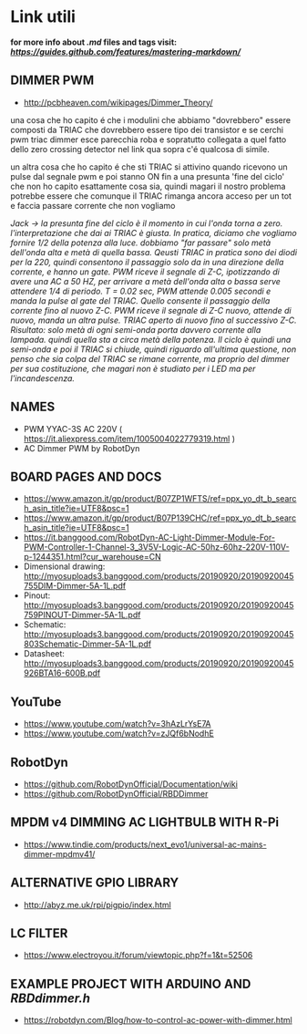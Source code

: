 # Link utili 
__for more info about *.md* files and tags visit: *https://guides.github.com/features/mastering-markdown/*__

## DIMMER PWM

* http://pcbheaven.com/wikipages/Dimmer_Theory/

una cosa che ho capito é che i modulini che abbiamo "dovrebbero" essere composti da TRIAC che dovrebbero essere tipo dei transistor
e se cerchi pwm triac dimmer esce parecchia roba e sopratutto collegata a quel fatto dello zero crossing detector
nel link qua sopra c'é qualcosa di simile.

un altra cosa che ho capito é che sti TRIAC si attivino quando ricevono un pulse dal segnale pwm e poi stanno ON fin a una presunta 'fine del ciclo' che non 
ho capito esattamente cosa sia, quindi magari il nostro problema potrebbe essere che comunque il TRIAC rimanga ancora acceso per un tot e faccia passare corrente che non vogliamo

_Jack -> la presunta fine del ciclo è il momento in cui l'onda torna a zero. l'interpretazione che dai ai TRIAC è giusta. In pratica, diciamo che vogliamo fornire 1/2 della potenza alla luce. dobbiamo "far passare" solo metà dell'onda alta e metà di quella bassa. Qeusti TRIAC in pratica sono dei diodi per la 220, quindi consentono il passaggio solo da in una direzione della corrente, e hanno un gate. PWM riceve il segnale di Z-C, ipotizzando di avere una AC a 50 HZ, per arrivare a metà dell'onda alta o bassa serve attendere 1/4 di periodo. T = 0.02 sec, PWM attende 0.005 secondi e manda la pulse al gate del TRIAC. Quello consente il passaggio della corrente fino al nuovo Z-C. PWM riceve il segnale di Z-C nuovo, attende di nuovo, manda un altra pulse. TRIAC aperto di nuovo fino al successivo Z-C. Risultato: solo metà di ogni semi-onda porta davvero corrente alla lampada. quindi quella sta a circa metà della potenza. Il ciclo è quindi una semi-onda e poi il TRIAC si chiude, quindi riguardo all'ultima questione, non penso che sia colpa del TRIAC se rimane corrente, ma proprio del dimmer per sua costituzione, che magari non è studiato per i LED ma per l'incandescenza._


## NAMES

* PWM YYAC-3S AC 220V ( https://it.aliexpress.com/item/1005004022779319.html )
* AC Dimmer PWM by RobotDyn

## BOARD PAGES AND DOCS

* https://www.amazon.it/gp/product/B07ZP1WFTS/ref=ppx_yo_dt_b_search_asin_title?ie=UTF8&psc=1
* https://www.amazon.it/gp/product/B07P139CHC/ref=ppx_yo_dt_b_search_asin_title?ie=UTF8&psc=1
* https://it.banggood.com/RobotDyn-AC-Light-Dimmer-Module-For-PWM-Controller-1-Channel-3_3V5V-Logic-AC-50hz-60hz-220V-110V-p-1244351.html?cur_warehouse=CN
* Dimensional drawing: http://myosuploads3.banggood.com/products/20190920/20190920045755DIM-Dimmer-5A-1L.pdf
* Pinout: http://myosuploads3.banggood.com/products/20190920/20190920045759PINOUT-Dimmer-5A-1L.pdf
* Schematic: http://myosuploads3.banggood.com/products/20190920/20190920045803Schematic-Dimmer-5A-1L.pdf
* Datasheet: http://myosuploads3.banggood.com/products/20190920/20190920045926BTA16-600B.pdf


## YouTube

* https://www.youtube.com/watch?v=3hAzLrYsE7A
* https://www.youtube.com/watch?v=zJQf6bNodhE


## RobotDyn

* https://github.com/RobotDynOfficial/Documentation/wiki
* https://github.com/RobotDynOfficial/RBDDimmer

## MPDM v4 DIMMING AC LIGHTBULB WITH R-Pi

* https://www.tindie.com/products/next_evo1/universal-ac-mains-dimmer-mpdmv41/

## ALTERNATIVE GPIO LIBRARY

* http://abyz.me.uk/rpi/pigpio/index.html

## LC FILTER

* https://www.electroyou.it/forum/viewtopic.php?f=1&t=52506

## EXAMPLE PROJECT WITH ARDUINO AND _RBDdimmer.h_

* https://robotdyn.com/Blog/how-to-control-ac-power-with-dimmer.html

